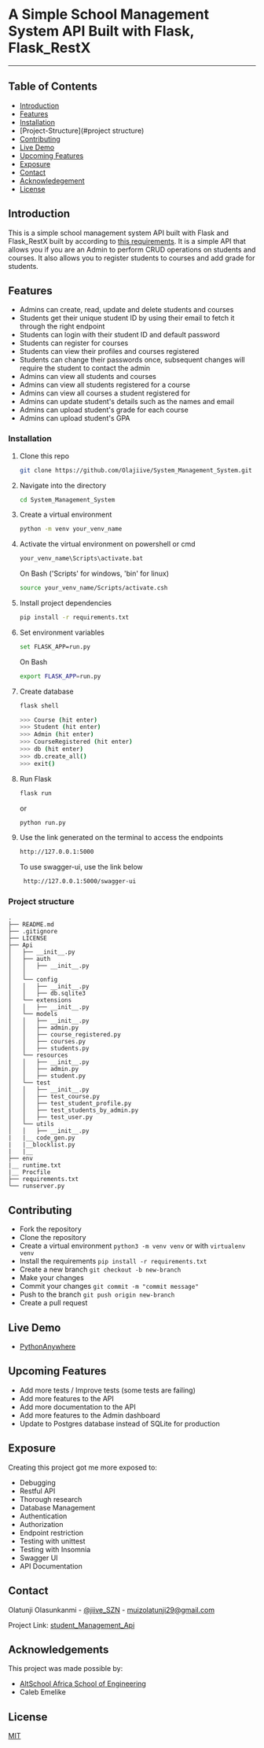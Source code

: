 # A Simple School Management System API Built with Flask, Flask_RestX
---
## Table of Contents
- [Introduction](#introduction)
- [Features](#features)
- [Installation](#installation)
- [Project-Structure](#project structure)
- [Contributing](#contributing)
- [Live Demo](#live-demo)
- [Upcoming Features](#upcoming-features)
- [Exposure](#exposure)
- [Contact](#contact)
- [Acknowledegement](#acknowledgement)
- [License](#license)



## Introduction
This is a simple school management system API built with Flask and Flask_RestX built by according to [this requirements](https://docs.google.com/document/d/19ayXN5P1oV2aqW_7-As6EUpn7OQShkpAlZK4wRbrgBQ/). It is a simple API that allows you if you are an Admin to perform CRUD operations on students and courses. It also allows you to register students to courses and add grade for students.

## Features
- Admins can create, read, update and delete students and courses
- Students get their unique student ID by using their email to fetch it through the right endpoint
- Students can login with their student ID and default password
- Students can register for courses
- Students can view their profiles and courses registered
- Students can change their passwords once, subsequent changes will require the student to contact the admin
- Admins can view all students and courses
- Admins can view all students registered for a course
- Admins can view all courses a student registered for
- Admins can update student's details such as the names and email
- Admins can upload student's grade for each course
- Admins can upload student's GPA

### Installation
1. Clone this repo
   ```sh
   git clone https://github.com/Olajiive/System_Management_System.git
   ```
2. Navigate into the directory
   ```sh
   cd System_Management_System
   ```
3. Create a virtual environment
   ```sh
   python -m venv your_venv_name
   ```
4. Activate the virtual environment on powershell or cmd
   ```sh
   your_venv_name\Scripts\activate.bat
   ```
   On Bash ('Scripts' for windows, 'bin' for linux)
   ```sh
   source your_venv_name/Scripts/activate.csh
   ```
5. Install project dependencies
   ```sh
   pip install -r requirements.txt
   ```
6. Set environment variables
   ```sh
   set FLASK_APP=run.py
   ```
   On Bash
   ```sh
   export FLASK_APP=run.py
   ```
7. Create database
   ```sh
   flask shell
   ```
   ```sh
   >>> Course (hit enter)
   >>> Student (hit enter)
   >>> Admin (hit enter)
   >>> CourseRegistered (hit enter)
   >>> db (hit enter)
   >>> db.create_all()
   >>> exit()
    ```
 
8. Run Flask
   ```sh
   flask run
   ```
   or
   ```sh
   python run.py
   ```
9. Use the link generated on the terminal to access the endpoints
    ```sh
   http://127.0.0.1:5000
   ```
   To use swagger-ui, use the link below
   ```sh
    http://127.0.0.1:5000/swagger-ui
   ```

### Project structure
   ```
   .
   ├── README.md
   ├── .gitignore
   ├── LICENSE
   ├── Api
   │   ├── __init__.py
   │   ├── auth
   │   │   ├── __init__.py
   │   │  
   │   └── config
   │   │   ├── __init__.py
   │   │   ├── db.sqlite3
   │   └── extensions
   │   │   ├── __init__.py
   │   └── models
   │   │   ├── __init__.py
   │   │   ├── admin.py
   │   │   ├── course_registered.py
   │   │   ├── courses.py
   │   │   ├── students.py
   │   └── resources
   │   │   ├── __init__.py
   │   │   ├── admin.py
   │   │   ├── student.py
   │   └── test
   │   │   ├── __init__.py
   │   │   ├── test_course.py
   │   │   ├── test_student_profile.py
   │   │   ├── test_students_by_admin.py
   │   │   ├── test_user.py
   │   └── utils
   │   │   ├── __init__.py
   |   |__ code_gen.py
   |   |__blocklist.py
   |   |__ 
   ├── env
   |__ runtime.txt
   |__ Procfile
   ├── requirements.txt
   └── runserver.py
   ```  

## Contributing
- Fork the repository
- Clone the repository
- Create a virtual environment `python3 -m venv venv` or with `virtualenv venv`
- Install the requirements `pip install -r requirements.txt`
- Create a new branch `git checkout -b new-branch`
- Make your changes
- Commit your changes `git commit -m "commit message"`
- Push to the branch `git push origin new-branch`
- Create a pull request

## Live Demo
- [PythonAnywhere](https://olajiive.pythonanywhere.com//)

## Upcoming Features
- Add more tests / Improve tests (some tests are failing)
- Add more features to the API
- Add more documentation to the API
- Add more features to the Admin dashboard
- Update to Postgres database instead of SQLite for production

## Exposure
Creating this project got me more exposed to:
- Debugging
- Restful API
- Thorough research
- Database Management
- Authentication
- Authorization
- Endpoint restriction
- Testing with unittest
- Testing with Insomnia
- Swagger UI
- API Documentation

## Contact
Olatunji Olasunkanmi - [@jiive_SZN](https://twitter.com/jiive_SZN) - muizolatunji29@gmail.com <br>

Project Link: [student_Management_Api](https://github.com/Olajiive/Student_Management_System)

## Acknowledgements
This project was made possible by:
- [AltSchool Africa School of Engineering](https://altschoolafrica.com/schools/engineering)
- Caleb Emelike

## License
[MIT](https://github.com/Olajiive/Student_Management_System/main/LICENCE)




